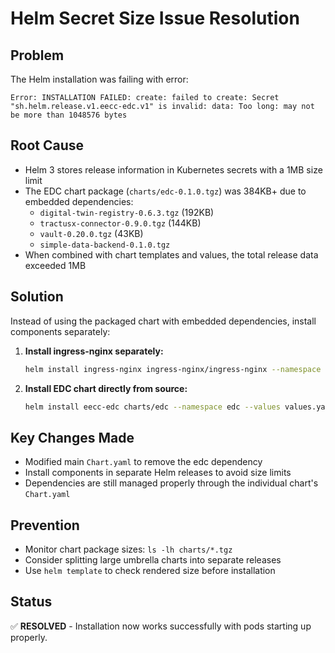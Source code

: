 # Helm Secret Size Issue Resolution

## Problem
The Helm installation was failing with error:
```
Error: INSTALLATION FAILED: create: failed to create: Secret "sh.helm.release.v1.eecc-edc.v1" is invalid: data: Too long: may not be more than 1048576 bytes
```

## Root Cause
- Helm 3 stores release information in Kubernetes secrets with a 1MB size limit
- The EDC chart package (`charts/edc-0.1.0.tgz`) was 384KB+ due to embedded dependencies:
  - `digital-twin-registry-0.6.3.tgz` (192KB)
  - `tractusx-connector-0.9.0.tgz` (144KB)  
  - `vault-0.20.0.tgz` (43KB)
  - `simple-data-backend-0.1.0.tgz`
- When combined with chart templates and values, the total release data exceeded 1MB

## Solution
Instead of using the packaged chart with embedded dependencies, install components separately:

1. **Install ingress-nginx separately:**
   ```bash
   helm install ingress-nginx ingress-nginx/ingress-nginx --namespace edc --create-namespace --set controller.service.type=LoadBalancer
   ```

2. **Install EDC chart directly from source:**
   ```bash
   helm install eecc-edc charts/edc --namespace edc --values values.yaml
   ```

## Key Changes Made
- Modified main `Chart.yaml` to remove the edc dependency
- Install components in separate Helm releases to avoid size limits
- Dependencies are still managed properly through the individual chart's `Chart.yaml`

## Prevention
- Monitor chart package sizes: `ls -lh charts/*.tgz`
- Consider splitting large umbrella charts into separate releases
- Use `helm template` to check rendered size before installation

## Status
✅ **RESOLVED** - Installation now works successfully with pods starting up properly.
